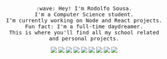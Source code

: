 <!--
### Hi there 👋

**rosousa/rosousa** is a ✨ _special_ ✨ repository because its `README.md` (this file) appears on your GitHub profile.

Here are some ideas to get you started:

- 🔭 I’m currently working on ...
- 🌱 I’m currently learning ...
- 👯 I’m looking to collaborate on ...
- 🤔 I’m looking for help with ...
- 💬 Ask me about ...
- 📫 How to reach me: ...
- 😄 Pronouns: ...
- ⚡ Fun fact: ...
-->
<p align="center">
	<samp>
		<br>:wave: Hey! I'm Rodolfo Sousa.
		<br>I'm a Computer Science student.
    		<br>I’m currently working on Node and React projects.
    		<br>Fun fact: I'm a full-time daydreamer.
		<br>This is where you'll find all my school related
		<br>and personal projects.
	</samp>
</p>
<p align="center">
    <img src="https://img.shields.io/badge/OS-Windows10-blue?style=flat-square&logo=microsoft"/>
    <img src="https://img.shields.io/badge/OS-ArchLinux-blue?style=flat-square&logo=arch-linux"/>
    <img src="https://img.shields.io/badge/-Git-F44D27?style=flat-square&logo=Git&logoColor=white"/>
    <img src="https://img.shields.io/badge/-JavaScript-e0a819?style=flat-square&logo=Javascript&logoColor=white"/>
    <img src="https://img.shields.io/badge/-TypeScript-0079BF?style=flat-square&logo=TypeScript&logoColor=white"/>
    <img src="https://img.shields.io/badge/-Node.js-6cc24a?style=flat-square&logo=node.js&logoColor=white"/>
    <img src="https://img.shields.io/badge/-React-23A9F2?style=flat-square&logo=React&logoColor=white"/>
    <img src="https://img.shields.io/badge/-PostgreSQL-336791?style=flat-square&logo=Postgresql&logoColor=white"/>
    <img src="https://img.shields.io/badge/-MongoDB-37a171?style=flat-square&logo=mongodb&logoColor=white"/>
  </p>
